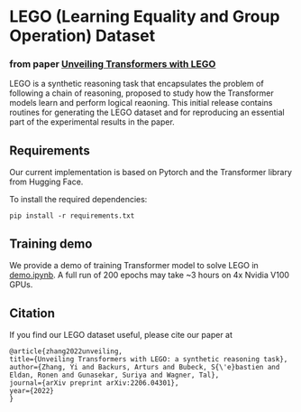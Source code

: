 # LEGO (Learning Equality and Group Operation) Dataset
###      from paper [Unveiling Transformers with LEGO](https://arxiv.org/abs/2206.04301)

LEGO is a synthetic reasoning task that encapsulates the problem of following a chain of reasoning, proposed to study how the Transformer models learn and perform logical reaoning.
This initial release contains routines for generating the LEGO dataset and for reproducing an essential part of the experimental results in the paper.

## Requirements
Our current implementation is based on Pytorch and the Transformer library from Hugging Face. 

To install the required dependencies:

    pip install -r requirements.txt
    
## Training demo

We provide a demo of training Transformer model to solve LEGO in [demo.ipynb](demo.ipynb). A full run of 200 epochs may take ~3 hours on 4x Nvidia V100 GPUs.

## Citation
If you find our LEGO dataset useful, please cite our paper at

    @article{zhang2022unveiling,
    title={Unveiling Transformers with LEGO: a synthetic reasoning task},
    author={Zhang, Yi and Backurs, Arturs and Bubeck, S{\'e}bastien and Eldan, Ronen and Gunasekar, Suriya and Wagner, Tal},
    journal={arXiv preprint arXiv:2206.04301},
    year={2022}
    }
